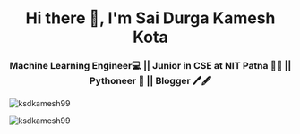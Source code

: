 <h1 align="center">Hi there 👋, I'm Sai Durga Kamesh Kota</h1>
<h3 align="center">Machine Learning Engineer💻 || Junior in CSE at NIT Patna 👨‍🎓  || Pythoneer 🐍 || Blogger 🖊🖋</h3>

<p align="left"> <img src="https://komarev.com/ghpvc/?username=ksdkamesh99" alt="ksdkamesh99" /> </p>


<img align="left" src="https://github-readme-stats.vercel.app/api/top-langs/?username=ksdkamesh99&layout=compact&hide=html&theme=radical" alt="ksdkamesh99" />
